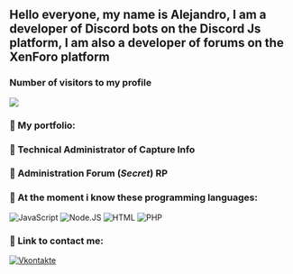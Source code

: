 ## Hello everyone, my name is Alejandro, I am a developer of Discord bots on the Discord Js platform, I am also a developer of forums on the XenForo platform

### Number of visitors to my profile

![](https://komarev.com/ghpvc/?username=alificate&style=flat-square&color=0db00b)

### 💼 My portfolio:

### 👾 Technical Administrator of Capture Info
### 👾 Administration Forum (*Secret*) RP 

### 🤖 At the moment i know these programming languages:

![JavaScript](https://img.shields.io/badge/-Java%20Script-424242?style=for-the-badge&logo=javascript&logoColor=E9D54D)
![Node.JS](https://img.shields.io/badge/-Node%20JS-424242?style=for-the-badge&logo=node.js&logoColor=1ef742)
![HTML](https://img.shields.io/badge/-HTML-424242?style=for-the-badge&logo=HTML5&logoColor=E34F26)
![PHP](https://img.shields.io/badge/-PHP-424242?style=for-the-badge&logo=php&logoColor=777BB4)

### 📝 Link to contact me:

[![Vkontakte](https://img.shields.io/badge/-VKONTAKTE-424242?style=for-the-badge&logo=vk&logoColor=3b96ff)](https://vk.com/krolxrage)
